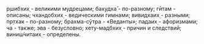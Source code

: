 р̣шибхих̣ - великими мудрецами; бахудха̄ - по-разному; гӣтам - описаны; чхандобхих̣ - ведическими гимнами; вивидхаих̣ - разными; пр̣тхак - по-разному; брахма-сӯтра - «Веданты»; падаих̣ - афоризмами; ча - также; эва - безусловно; хету-мадбхих̣ - причин и следствий; виниш́читаих̣ - определены.